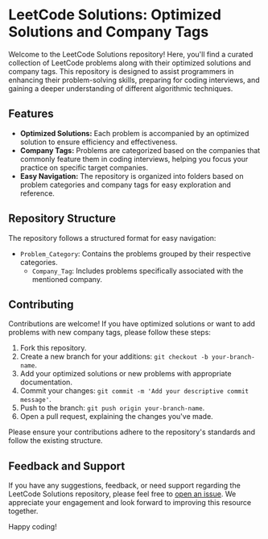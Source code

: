 # LeetCode Solutions: Optimized Solutions and Company Tags

Welcome to the LeetCode Solutions repository! Here, you'll find a curated collection of LeetCode problems along with their optimized solutions and company tags. This repository is designed to assist programmers in enhancing their problem-solving skills, preparing for coding interviews, and gaining a deeper understanding of different algorithmic techniques.

## Features

- **Optimized Solutions:** Each problem is accompanied by an optimized solution to ensure efficiency and effectiveness.
- **Company Tags:** Problems are categorized based on the companies that commonly feature them in coding interviews, helping you focus your practice on specific target companies.
- **Easy Navigation:** The repository is organized into folders based on problem categories and company tags for easy exploration and reference.

## Repository Structure

The repository follows a structured format for easy navigation:

- `Problem_Category`: Contains the problems grouped by their respective categories.
    - `Company_Tag`: Includes problems specifically associated with the mentioned company.

## Contributing

Contributions are welcome! If you have optimized solutions or want to add problems with new company tags, please follow these steps:

1. Fork this repository.
2. Create a new branch for your additions: `git checkout -b your-branch-name`.
3. Add your optimized solutions or new problems with appropriate documentation.
4. Commit your changes: `git commit -m 'Add your descriptive commit message'`.
5. Push to the branch: `git push origin your-branch-name`.
6. Open a pull request, explaining the changes you've made.

Please ensure your contributions adhere to the repository's standards and follow the existing structure.

## Feedback and Support

If you have any suggestions, feedback, or need support regarding the LeetCode Solutions repository, please feel free to [open an issue](.github/ISSUE_TEMPLATE). We appreciate your engagement and look forward to improving this resource together.

Happy coding!
